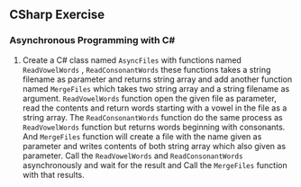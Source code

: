 ## CSharp Exercise

### Asynchronous Programming with C#

1. Create a C# class named `AsyncFiles` with functions named `ReadVowelWords` , `ReadConsonantWords` these  functions takes a string filename as parameter and returns string array and add another function named `MergeFiles` which takes two string array and a string filename as argument. `ReadVowelWords` function open the given file as parameter, read  the contents and return  words  starting with a vowel in the file as a string array. The `ReadConsonantWords` function do the same process as `ReadVowelWords` function but returns words beginning with consonants. And `MergeFiles` function will create a file with the name given as parameter and writes contents of both string array which also given as parameter. Call the `ReadVowelWords` and `ReadConsonantWords` asynchronously and wait for the result and Call the `MergeFiles` function with that results. 
